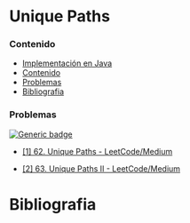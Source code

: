 # Unique Paths

### Contenido

* [Implementación en Java](#)
* [Contenido](#contenido)
* [Problemas](#problemas)
* [Bibliografia](#bibliografia)

### Problemas

[![Generic badge](https://img.shields.io/badge/LeetCode-Medium-yellow.svg)](https://leetcode.com/problemset/algorithms/)

* [[1] 62. Unique Paths - LeetCode/Medium](https://leetcode.com/problems/unique-paths/)

* [[2] 63. Unique Paths II - LeetCode/Medium](https://leetcode.com/problems/unique-paths-ii/)

# Bibliografia
